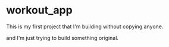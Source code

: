 # workout_app

This is my first project that I'm building without copying anyone.

and I'm just trying to build something original.



